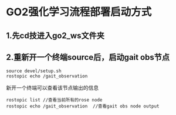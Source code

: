 # GO2强化学习流程部署启动方式

## 1.先cd技进入go2_ws文件夹

## 2.重新开一个终端source后，启动gait obs节点
```
source devel/setup.sh
rostopic echo /gait_observation
```
新开一个终端可以查看该节点输出的信息
```
rostopic list //查看当前所有的rose node
rostopic echo /gait_observation  //查看gait obs node output
```
